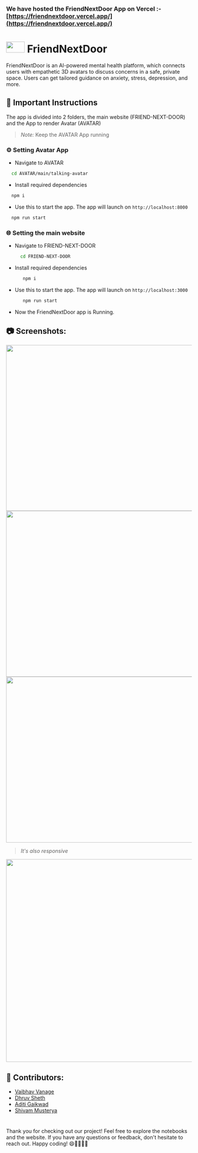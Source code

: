 
### We have hosted the FriendNextDoor App on Vercel :- [https://friendnextdoor.vercel.app/](https://friendnextdoor.vercel.app/)

# <img width="50" height="30" src="https://github.com/Dhruvnet/MentalHealthAIfriend/assets/123584784/cc9b2dbb-351b-47d2-a88c-4656d2068598"> FriendNextDoor
FriendNextDoor is an AI-powered mental health platform, which connects users with empathetic 3D avatars to discuss concerns in a safe, private space. Users can get tailored guidance on anxiety, stress, depression, and more.

## 📢 Important Instructions
The app is divided into 2 folders, the main website (FRIEND-NEXT-DOOR) and the App to render Avatar (AVATAR)
> *Note:*
> Keep the AVATAR App running
### ⚙️ Setting Avatar App
- Navigate to AVATAR
```bash
  cd AVATAR/main/talking-avatar
```

- Install required dependencies 
```bash
  npm i
```
- Use this to start the app. The app will launch on ` http://localhost:8000 `
```bash
  npm run start
```


### 🌐 Setting the main website
- Navigate to FRIEND-NEXT-DOOR
  ```bash
    cd FRIEND-NEXT-DOOR
  ```
- Install required dependencies
  ```bash
     npm i
  ```
- Use this to start the app. The app will launch on ` http://localhost:3000 `
  ```bash
     npm run start
  ```
- Now the FriendNextDoor app is Running.

## 📷 Screenshots:
<img width="750" height="450" src="https://github.com/Dhruvnet/MentalHealthAIfriend/assets/123584784/fb771cb1-ee5d-4252-ad90-4ca9b94bcf92">
<img width="750" height="450" src="https://github.com/Dhruvnet/MentalHealthAIfriend/assets/123584784/52239d09-3313-4046-ade9-223aca692f2f">
<img width="750" height="450" src="https://github.com/Dhruvnet/MentalHealthAIfriend/assets/123584784/8e43ddcd-8cd9-47f3-b4a3-4cf320163012">
 
 > *It's also responsive*
<img width="auto" height="550" src="https://github.com/Dhruvnet/MentalHealthAIfriend/assets/123584784/66ef8ef0-26af-4474-8fba-bc7542c3dd77">

## 👥 Contributors:
- [Vaibhav Vanage](https://github.com/Phantom-IN)
- [Dhruv Sheth](https://github.com/Dhruvnet)
- [Aditi Gaikwad](https://github.com/uyaditi)
- [Shivam Musterya](https://github.com/musteryasm)

#
Thank you for checking out our project! Feel free to explore the notebooks and the website. If you have any questions or feedback, don't hesitate to reach out. Happy coding! 😄👨‍💻👩‍💻


